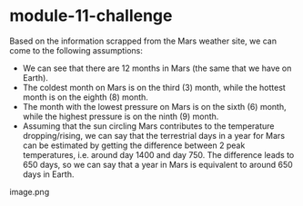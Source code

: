# module-11-challenge

Based on the information scrapped from the Mars weather site, we can come to the following assumptions:
- We can see that there are 12 months in Mars (the same that we have on Earth).
- The coldest month on Mars is on the third (3) month, while the hottest month is on the eighth (8) month.
- The month with the lowest pressure on Mars is on the sixth (6) month, while the highest pressure is on the ninth (9) month.
- Assuming that the sun circling Mars contributes to the temperature dropping/rising, we can say that the terrestrial days in a year for Mars can be estimated by getting the difference between 2 peak temperatures, i.e. around day 1400 and day 750. The difference leads to 650 days, so we can say that a year in Mars is equivalent to around 650 days in Earth.

image.png